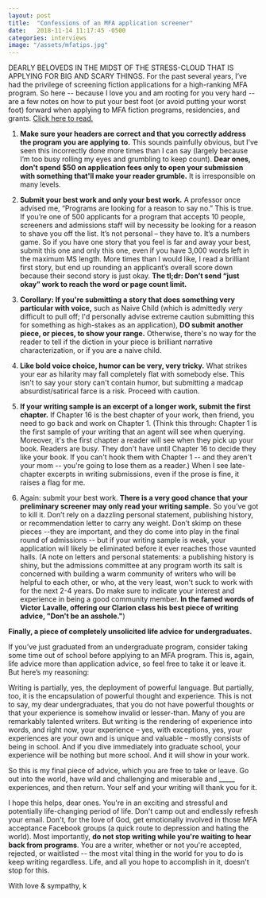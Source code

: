 ```yaml
---
layout: post
title:  "Confessions of an MFA application screener"
date:   2018-11-14 11:17:45 -0500
categories: interviews
image: "/assets/mfatips.jpg"
---
```


DEARLY BELOVEDS IN THE MIDST OF THE STRESS-CLOUD THAT IS APPLYING FOR BIG AND SCARY THINGS. For the past several years, I’ve had the privilege of screening fiction applications for a high-ranking MFA program. So here -- because I love you and am rooting for you very hard -- are a few notes on how to put your best foot (or avoid putting your worst foot) forward when applying to MFA fiction programs, residencies, and grants. [Click here to read.][continue]

1.	**Make sure your headers are correct and that you correctly address the program you are applying to.** This sounds painfully obvious, but I’ve seen this incorrectly done more times than I can say (largely because I’m too busy rolling my eyes and grumbling to keep count). **Dear ones, don't spend $50 on application fees only to open your submission with something that'll make your reader grumble.** It is irresponsible on many levels.

2.	**Submit your best work and only your best work.** A professor once advised me, “Programs are looking for a reason to say no.” This is true. If you’re one of 500 applicants for a program that accepts 10 people, screeners and admissions staff will by necessity be looking for a reason to shave you off the list. It’s not personal – they have to. It’s a numbers game. So if you have one story that you feel is far and away your best, submit this one and only this one, even if you have 3,000 words left in the maximum MS length. More times than I would like, I read a brilliant first story, but end up rounding an applicant’s overall score down because their second story is just okay. **The tl;dr: Don’t send “just okay” work to reach the word or page count limit.**

3.	**Corollary: If you're submitting a story that does something very particular with voice,** such as Naive Child (which is admittedly *very* difficult to pull off; I'd personally advise extreme caution submitting this for something as high-stakes as an application), **DO submit another piece, or pieces, to show your range.** Otherwise, there's no way for the reader to tell if the diction in your piece is brilliant narrative characterization, or if you are a naive child.

4.	**Like bold voice choice, humor can be very, very tricky.** What strikes your ear as hilarity may fall completely flat with somebody else. This isn't to say your story can't contain humor, but submitting a madcap absurdist/satirical farce is a risk. Proceed with caution.

5.	**If your writing sample is an excerpt of a longer work, submit the first chapter.** If Chapter 16 is the best chapter of your work, then friend, you need to go back and work on Chapter 1. (Think this through: Chapter 1 is the first sample of your writing that an agent will see when querying. Moreover, it's the first chapter a reader will see when they pick up your book. Readers are busy. They don't have until Chapter 16 to decide they like your book. If you can't hook them with Chapter 1 -- and they aren't your mom -- you're going to lose them as a reader.) When I see late-chapter excerpts in writing submissions, even if the prose is fine, it raises a flag for me.

6.	Again: submit your best work. **There is a very good chance that your preliminary screener may only read your writing sample.** So you’ve got to kill it. Don’t rely on a dazzling personal statement, publishing history, or recommendation letter to carry any weight. Don’t skimp on these pieces --they are important, and they do come into play in the final round of admissions -- but if your writing sample is weak, your application will likely be eliminated before it ever reaches those vaunted halls. (A note on letters and personal statements: a publishing history is shiny, but the admissions committee at any program worth its salt is concerned with building a warm community of writers who will be helpful to each other, or who, at the very least, won't suck to work with for the next 2-4 years. Do make sure to indicate your interest and experience in being a good community member. **In the famed words of Victor Lavalle, offering our Clarion class his best piece of writing advice, "Don't be an asshole."**)


**Finally, a piece of completely unsolicited life advice for undergraduates.**

If you’ve just graduated from an undergraduate program, consider taking some time out of school before applying to an MFA program. This is, again, life advice more than application advice, so feel free to take it or leave it. But here’s my reasoning:

Writing is partially, yes, the deployment of powerful language. But partially, too, it is the encapsulation of powerful thought and experience. This is not to say, my dear undergraduates, that you do not have powerful thoughts or that your experience is somehow invalid or lesser-than. Many of you are remarkably talented writers. But writing is the rendering of experience into words, and right now, your experience – yes, with exceptions, yes, your experiences are your own and is unique and valuable – mostly consists of being in school. And if you dive immediately into graduate school, your experience will be nothing but more school. And it will show in your work. 

So this is my final piece of advice, which you are free to take or leave. Go out into the world, have wild and challenging and miserable and _____ experiences, and then return. Your self and your writing will thank you for it. 

I hope this helps, dear ones. You're in an exciting and stressful and potentially life-changing period of life. Don't camp out and endlessly refresh your email. Don't, for the love of God, get emotionally involved in those MFA acceptance Facebook groups (a quick route to depression and hating the world). Most importantly, **do not stop writing while you're waiting to hear back from programs**. You are a writer, whether or not you're accepted, rejected, or waitlisted -- the most vital thing in the world for you to do is keep writing regardless. Life, and all you hope to accomplish in it, doesn't stop for this.

With love & sympathy, k


[continue]: http://kendrafortmeyer.com/interviews/2018/11/14/MFAadvice.html

